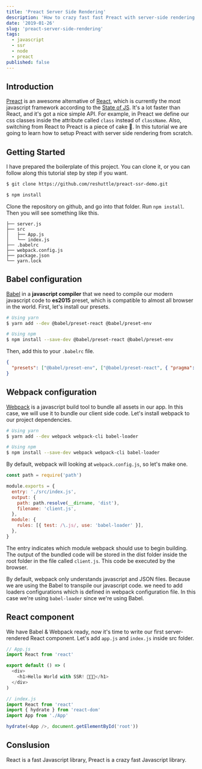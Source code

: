 ```yaml
---
title: 'Preact Server Side Rendering'
description: 'How to crazy fast fast Preact with server-side rendering'
date: '2019-01-26'
slug: 'preact-server-side-rendering'
tags:
  - javascript
  - ssr
  - node
  - preact
published: false
---
```


## Introduction

[Preact](https://preactjs.com) is an awesome alternative of [React](https://reactjs.org), which is currently the most javascript framework according to the [State of JS](https://stateofjs.com). It's a lot faster than React, and it's got a nice simple API. For example, in Preact we define our css classes inside the attribute called `class` instead of `className`. Also, switching from React to Preact is a piece of cake 🍰. In this tutorial we are going to learn how to setup Preact with server side rendering from scratch.

## Getting Started

I have prepared the boilerplate of this project. You can clone it, or you can follow along this tutorial step by step if you want.

```bash
$ git clone https://github.com/reshuttle/preact-ssr-demo.git

$ npm install
```

Clone the repository on github, and go into that folder. Run `npm install`. Then you will see something like this.

```tree
├── server.js
├── src
│   ├── App.js
│   └── index.js
├── .babelrc
├── webpack.config.js
├── package.json
└── yarn.lock
```

## Babel configuration

[Babel](https://babeljs.io) in a **javascript compiler** that we need to compile our modern javascript code to **es2015** preset, which is compatible to almost all browser in the world. First, let's install our presets.

```bash
# Using yarn
$ yarn add --dev @babel/preset-react @babel/preset-env

# Using npm
$ npm install --save-dev @babel/preset-react @babel/preset-env
```

Then, add this to your `.babelrc` file.

```json
{
  "presets": ["@babel/preset-env", ["@babel/preset-react", { "pragma": "h" }]]
}
```

## Webpack configuration

[Webpack](https://webpack.js.org) is a javascript build tool to bundle all assets in our app. In this case, we will use it to bundle our client side code. Let's install webpack to our project dependencies.

```bash
# Using yarn
$ yarn add --dev webpack webpack-cli babel-loader

# Using npm
$ npm install --save-dev webpack webpack-cli babel-loader
```

By default, webpack will looking at `webpack.config.js`, so let's make one.

```js
const path = require('path')

module.exports = {
  entry: './src/index.js',
  output: {
    path: path.resolve(__dirname, 'dist'),
    filename: 'client.js',
  },
  module: {
    rules: [{ test: /\.js/, use: 'babel-loader' }],
  },
}
```

The entry indicates which module webpack should use to begin building. The output of the bundled code will be stored in the dist folder inside the root folder in the file called `client.js`. This code be executed by the browser.

By default, webpack only understands javascript and JSON files. Because we are using the Babel to transpile our javascript code. we need to add loaders configurations which is defined in webpack configuration file. In this case we're using `babel-loader` since we're using Babel.

## React component

We have Babel & Webpack ready, now it's time to write our first server-rendered React component. Let's add `app.js` and `index.js` inside src folder.

```js
// App.js
import React from 'react'

export default () => (
  <div>
    <h1>Hello World with SSR! 🎉🎉🎉</h1>
  </div>
)

// index.js
import React from 'react'
import { hydrate } from 'react-dom'
import App from './App'

hydrate(<App />, document.getElementById('root'))
```

## Conslusion

React is a fast Javascript library, Preact is a crazy fast Javascript library.
